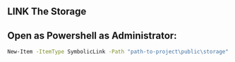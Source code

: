 ## LINK The Storage
## Open as Powershell as Administrator: 
```bash
New-Item -ItemType SymbolicLink -Path "path-to-project\public\storage" -Target "path-to-project\storage\app\public" 
